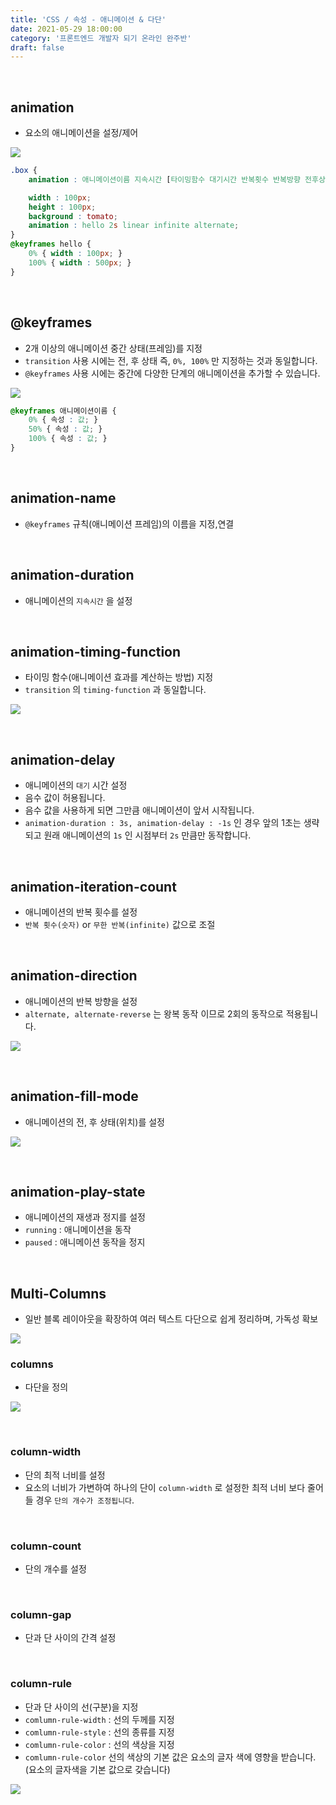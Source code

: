 ```yaml
---
title: 'CSS / 속성 - 애니메이션 & 다단'
date: 2021-05-29 18:00:00
category: '프론트엔드 개발자 되기 온라인 완주반'
draft: false
---
```


<br/>


## **animation**
- 요소의 애니메이션을 설정/제어

![](./img/90.png)

```css
.box {
    animation : 애니메이션이름 지속시간 [타이밍함수 대기시간 반복횟수 반복방향 전후상태 재생/정지];

    width : 100px;
    height : 100px;
    background : tomato;
    animation : hello 2s linear infinite alternate;
}
@keyframes hello {
    0% { width : 100px; }
    100% { width : 500px; }
}
```

<br/>


## **@keyframes**
- 2개 이상의 애니메이션 중간 상태(프레임)를 지정
- `transition` 사용 시에는 전, 후 상태 즉, `0%, 100%` 만 지정하는 것과 동일합니다.
- `@keyframes` 사용 시에는 중간에 다양한 단계의 애니메이션을 추가할 수 있습니다.

![](./img/91.png)

```css
@keyframes 애니메이션이름 {
    0% { 속성 : 값; }
    50% { 속성 : 값; }
    100% { 속성 : 값; }
}
```


<br/>


## **animation-name**
- `@keyframes` 규칙(애니메이션 프레임)의 이름을 지정,연결

<br/>


## **animation-duration**
- 애니메이션의 `지속시간` 을 설정

<br/>


## **animation-timing-function**
- 타이밍 함수(애니메이션 효과를 계산하는 방법) 지정
- `transition` 의 `timing-function` 과 동일합니다.

![](./img/79.png)

<br/>


## **animation-delay**
- 애니메이션의 `대기` 시간 설정
- 음수 값이 허용됩니다.
- 음수 값을 사용하게 되면 그만큼 애니메이션이 앞서 시작됩니다.
- `animation-duration : 3s, animation-delay : -1s` 인 경우 앞의 1초는 생략되고 원래 애니메이션의 `1s` 인 시점부터 `2s` 만큼만 동작합니다.

<br/>


## **animation-iteration-count**
- 애니메이션의 반복 횟수를 설정
- `반복 횟수(숫자)` or `무한 반복(infinite)` 값으로 조절

<br/>


## **animation-direction**
- 애니메이션의 반복 방향을 설정
- `alternate, alternate-reverse` 는 왕복 동작 이므로 2회의 동작으로 적용됩니다.

![](./img/92.png)

<br/>


## **animation-fill-mode**
- 애니메이션의 전, 후 상태(위치)를 설정

![](./img/93.png)

<br/>


## **animation-play-state**
- 애니메이션의 재생과 정지를 설정
- `running` : 애니메이션을 동작
- `paused` : 애니메이션 동작을 정지

<br/>


## **Multi-Columns**
- 일반 블록 레이아웃을 확장하여 여러 텍스트 다단으로 쉽게 정리하며, 가독성 확보

![](./img/94.png)
<br/>

### **columns**
- 다단을 정의

![](./img/95.png)

<br/>

### **column-width**
- 단의 최적 너비를 설정
- 요소의 너비가 가변하여 하나의 단이 `column-width` 로 설정한 최적 너비 보다 줄어들 경우 `단의 개수가 조정됩니다`.

<br/>

### **column-count**
- 단의 개수를 설정

<br/>

### **column-gap**
- 단과 단 사이의 간격 설정

<br/>

### **column-rule**
- 단과 단 사이의 선(구분)을 지정
- `comlumn-rule-width` : 선의 두께를 지정
- `comlumn-rule-style` : 선의 종류를 지정
- `comlumn-rule-color` : 선의 색상을 지정
- `comlumn-rule-color` 선의 색상의 기본 값은 요소의 글자 색에 영향을 받습니다. (요소의 글자색을 기본 값으로 갖습니다)

![](./img/96.png)